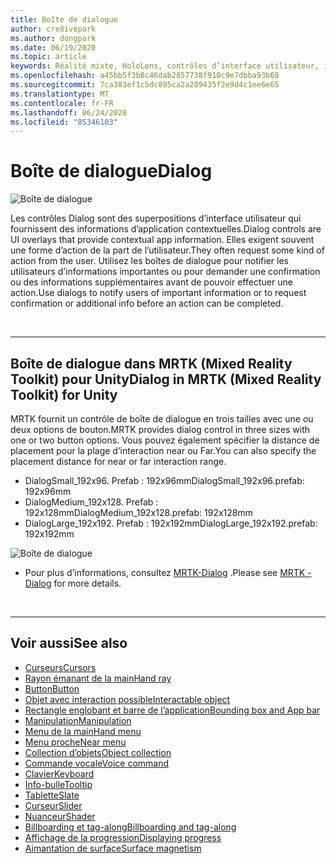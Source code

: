 ```yaml
---
title: Boîte de dialogue
author: cre8ivepark
ms.author: dongpark
ms.date: 06/19/2020
ms.topic: article
keywords: Réalité mixte, HoloLens, contrôles d’interface utilisateur, interaction, interface utilisateur, expérience utilisateur, conception UX, interface utilisateur spatiale, interaction spatiale, interface utilisateur 3D, expérience utilisateur 3D
ms.openlocfilehash: a45bb5f3b8c46dab2857738f910c9e7dbba93b68
ms.sourcegitcommit: 7ca383ef1c5dc895ca2a289435f2e9d4c1ee6e65
ms.translationtype: MT
ms.contentlocale: fr-FR
ms.lasthandoff: 06/24/2020
ms.locfileid: "85346103"
---
```

# <a name="dialog"></a><span data-ttu-id="2223d-103">Boîte de dialogue</span><span class="sxs-lookup"><span data-stu-id="2223d-103">Dialog</span></span>

![Boîte de dialogue](images/UX/MRTK_UX_Dialog.jpg)

<span data-ttu-id="2223d-105">Les contrôles Dialog sont des superpositions d’interface utilisateur qui fournissent des informations d’application contextuelles.</span><span class="sxs-lookup"><span data-stu-id="2223d-105">Dialog controls are UI overlays that provide contextual app information.</span></span> <span data-ttu-id="2223d-106">Elles exigent souvent une forme d’action de la part de l’utilisateur.</span><span class="sxs-lookup"><span data-stu-id="2223d-106">They often request some kind of action from the user.</span></span> <span data-ttu-id="2223d-107">Utilisez les boîtes de dialogue pour notifier les utilisateurs d’informations importantes ou pour demander une confirmation ou des informations supplémentaires avant de pouvoir effectuer une action.</span><span class="sxs-lookup"><span data-stu-id="2223d-107">Use dialogs to notify users of important information or to request confirmation or additional info before an action can be completed.</span></span>

<br>

---

## <a name="dialog-in-mrtk-mixed-reality-toolkit-for-unity"></a><span data-ttu-id="2223d-108">Boîte de dialogue dans MRTK (Mixed Reality Toolkit) pour Unity</span><span class="sxs-lookup"><span data-stu-id="2223d-108">Dialog in MRTK (Mixed Reality Toolkit) for Unity</span></span>
<span data-ttu-id="2223d-109">MRTK fournit un contrôle de boîte de dialogue en trois tailles avec une ou deux options de bouton.</span><span class="sxs-lookup"><span data-stu-id="2223d-109">MRTK provides dialog control in three sizes with one or two button options.</span></span> <span data-ttu-id="2223d-110">Vous pouvez également spécifier la distance de placement pour la plage d’interaction near ou Far.</span><span class="sxs-lookup"><span data-stu-id="2223d-110">You can also specify the placement distance for near or far interaction range.</span></span> 

- <span data-ttu-id="2223d-111">DialogSmall_192x96. Prefab : 192x96mm</span><span class="sxs-lookup"><span data-stu-id="2223d-111">DialogSmall_192x96.prefab: 192x96mm</span></span>
- <span data-ttu-id="2223d-112">DialogMedium_192x128. Prefab : 192x128mm</span><span class="sxs-lookup"><span data-stu-id="2223d-112">DialogMedium_192x128.prefab: 192x128mm</span></span>
- <span data-ttu-id="2223d-113">DialogLarge_192x192. Prefab : 192x192mm</span><span class="sxs-lookup"><span data-stu-id="2223d-113">DialogLarge_192x192.prefab: 192x192mm</span></span>

![Boîte de dialogue](images/UX/MRTK_UX_Dialog_Types.jpg)


* <span data-ttu-id="2223d-115">Pour plus d’informations, consultez [MRTK-Dialog](https://microsoft.github.io/MixedRealityToolkit-Unity/Assets/MRTK/SDK/Experimental/Dialog/README_Dialog.html) .</span><span class="sxs-lookup"><span data-stu-id="2223d-115">Please see [MRTK - Dialog](https://microsoft.github.io/MixedRealityToolkit-Unity/Assets/MRTK/SDK/Experimental/Dialog/README_Dialog.html) for more details.</span></span>

<br>

---

## <a name="see-also"></a><span data-ttu-id="2223d-116">Voir aussi</span><span class="sxs-lookup"><span data-stu-id="2223d-116">See also</span></span>

* [<span data-ttu-id="2223d-117">Curseurs</span><span class="sxs-lookup"><span data-stu-id="2223d-117">Cursors</span></span>](cursors.md)
* [<span data-ttu-id="2223d-118">Rayon émanant de la main</span><span class="sxs-lookup"><span data-stu-id="2223d-118">Hand ray</span></span>](point-and-commit.md)
* [<span data-ttu-id="2223d-119">Button</span><span class="sxs-lookup"><span data-stu-id="2223d-119">Button</span></span>](button.md)
* [<span data-ttu-id="2223d-120">Objet avec interaction possible</span><span class="sxs-lookup"><span data-stu-id="2223d-120">Interactable object</span></span>](interactable-object.md)
* [<span data-ttu-id="2223d-121">Rectangle englobant et barre de l’application</span><span class="sxs-lookup"><span data-stu-id="2223d-121">Bounding box and App bar</span></span>](app-bar-and-bounding-box.md)
* [<span data-ttu-id="2223d-122">Manipulation</span><span class="sxs-lookup"><span data-stu-id="2223d-122">Manipulation</span></span>](direct-manipulation.md)
* [<span data-ttu-id="2223d-123">Menu de la main</span><span class="sxs-lookup"><span data-stu-id="2223d-123">Hand menu</span></span>](hand-menu.md)
* [<span data-ttu-id="2223d-124">Menu proche</span><span class="sxs-lookup"><span data-stu-id="2223d-124">Near menu</span></span>](near-menu.md)
* [<span data-ttu-id="2223d-125">Collection d’objets</span><span class="sxs-lookup"><span data-stu-id="2223d-125">Object collection</span></span>](object-collection.md)
* [<span data-ttu-id="2223d-126">Commande vocale</span><span class="sxs-lookup"><span data-stu-id="2223d-126">Voice command</span></span>](voice-input.md)
* [<span data-ttu-id="2223d-127">Clavier</span><span class="sxs-lookup"><span data-stu-id="2223d-127">Keyboard</span></span>](keyboard.md)
* [<span data-ttu-id="2223d-128">Info-bulle</span><span class="sxs-lookup"><span data-stu-id="2223d-128">Tooltip</span></span>](tooltip.md)
* [<span data-ttu-id="2223d-129">Tablette</span><span class="sxs-lookup"><span data-stu-id="2223d-129">Slate</span></span>](slate.md)
* [<span data-ttu-id="2223d-130">Curseur</span><span class="sxs-lookup"><span data-stu-id="2223d-130">Slider</span></span>](slider.md)
* [<span data-ttu-id="2223d-131">Nuanceur</span><span class="sxs-lookup"><span data-stu-id="2223d-131">Shader</span></span>](shader.md)
* [<span data-ttu-id="2223d-132">Billboarding et tag-along</span><span class="sxs-lookup"><span data-stu-id="2223d-132">Billboarding and tag-along</span></span>](billboarding-and-tag-along.md)
* [<span data-ttu-id="2223d-133">Affichage de la progression</span><span class="sxs-lookup"><span data-stu-id="2223d-133">Displaying progress</span></span>](progress.md)
* [<span data-ttu-id="2223d-134">Aimantation de surface</span><span class="sxs-lookup"><span data-stu-id="2223d-134">Surface magnetism</span></span>](surface-magnetism.md)
